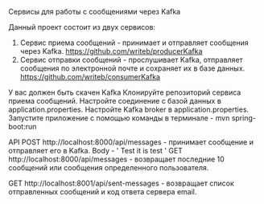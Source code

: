 Сервисы для работы с сообщениями через Kafka

Данный проект состоит из двух сервисов:
1. Сервис приема сообщений - принимает и отправляет сообщения через Kafka. https://github.com/writeb/producerKafka
2. Сервис отправки сообщений - прослушивает Kafka, отправляет сообщения по электронной почте и сохраняет их в базе данных. https://github.com/writeb/consumerKafka

У вас должен быть скачен Kafka
Клонируйте репозиторий сервиса приема сообщений.
Настройте соединение с базой данных в application.properties.
Настройте Kafka broker в application.properties.
Запустите приложение с помощью команды в терминале - mvn spring-boot:run

API
POST http://localhost:8000/api/messages - принимает сообщение и отправляет его в Kafka.
  Body - '<Message>
          <sender>Test</sender>
          <message>it is test</message>
        </Message>'
GET http://localhost:8000/api/messages - возвращает последние 10 сообщений или сообщения определенного пользователя.

GET http://localhost:8001/api/sent-messages - возвращает список отправленных сообщений и код ответа сервера email.
